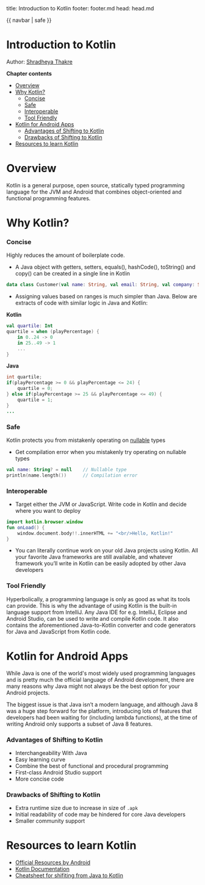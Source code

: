 <frontmatter>
  title: Introduction to Kotlin
  footer: footer.md
  head: head.md
</frontmatter>

{{ navbar | safe }}

# Introduction to Kotlin

Author: [Shradheya Thakre](https://github.com/tshradheya)

**Chapter contents**

* [Overview](#overview)
* [Why Kotlin?](#why-kotlin)
    * [Concise](#concise)
    * [Safe](#safe)
    * [Interoperable](#interoperable)
    * [Tool Friendly](#tool-friendly)
* [Kotlin for Android Apps](#kotlin-for-android-apps)
    * [Advantages of Shifting to Kotlin](#advantages-of-shifting-to-kotlin)
    * [Drawbacks of Shifting to Kotlin](#drawbacks-of-shifting-to-kotlin)
* [Resources to learn Kotlin](#resources-to-learn-kotlin)

# Overview

Kotlin is a general purpose, open source, statically typed programming language for the JVM and Android that combines object-oriented and functional programming features.

# Why Kotlin?

### Concise

Highly reduces the amount of boilerplate code.
- A Java object with getters, setters, equals(), hashCode(), toString() and copy() can be created in a single line in Kotlin
``` kotlin
data class Customer(val name: String, val email: String, val company: String)
```
- Assigning values based on ranges is much simpler than Java. Below are extracts of code with similar logic in Java and Kotlin:

**Kotlin**
``` kotlin
val quartile: Int
quartile = when (playPercentage) {
    in 0..24 -> 0
    in 25..49 -> 1
    ...
}
```

**Java**
``` java
int quartile;
if(playPercentage >= 0 && playPercentage <= 24) {
    quartile = 0;
} else if(playPercentage >= 25 && playPercentage <= 49) {
    quartile = 1;
}
...
```

### Safe

Kotlin protects you from mistakenly operating on [nullable](https://kotlinlang.org/docs/reference/null-safety.html) types
- Get compilation error when you mistakenly try operating on nullable types
``` kotlin
val name: String? = null    // Nullable type
println(name.length())      // Compilation error
```

### Interoperable

- Target either the JVM or JavaScript. Write code in Kotlin and decide where you want to deploy
``` kotlin
import kotlin.browser.window
fun onLoad() {
    window.document.body!!.innerHTML += "<br/>Hello, Kotlin!"
}
```
- You can literally continue work on your old Java projects using Kotlin. All your favorite Java frameworks are still available, and whatever framework you’ll write in Kotlin can be easily adopted by other Java developers

### Tool Friendly

Hyperbolically, a programming language is only as good as what its tools can provide. This is why the advantage of using Kotlin is the built-in language support from IntelliJ. Any Java IDE for e.g. IntelliJ, Eclipse and Android Studio, can be used to write and compile Kotlin code. It also contains the aforementioned Java-to-Kotlin converter and code generators for Java and JavaScript from Kotlin code.

# Kotlin for Android Apps

While Java is one of the world's most widely used programming languages and is pretty much the official language of Android development, there are many reasons why Java might not always be the best option for your Android projects.

The biggest issue is that Java isn’t a modern language, and although Java 8 was a huge step forward for the platform, introducing lots of features that developers had been waiting for (including lambda functions), at the time of writing Android only supports a subset of Java 8 features.

### Advantages of Shifting to Kotlin

- Interchangeability With Java
- Easy learning curve
- Combine the best of functional and procedural programming
- First-class Android Studio support
- More concise code

### Drawbacks of Shifting to Kotlin

- Extra runtime size due to increase in size of `.apk`
- Initial readability of code may be hindered for core Java developers
- Smaller community support

# Resources to learn Kotlin

- [Official Resources by Android](https://developer.android.com/kotlin/resources.html)
- [Kotlin Documentation](https://kotlinlang.org/docs/reference/)
- [Cheatsheet for shifiting from Java to Kotlin](https://github.com/MindorksOpenSource/from-java-to-kotlin)
